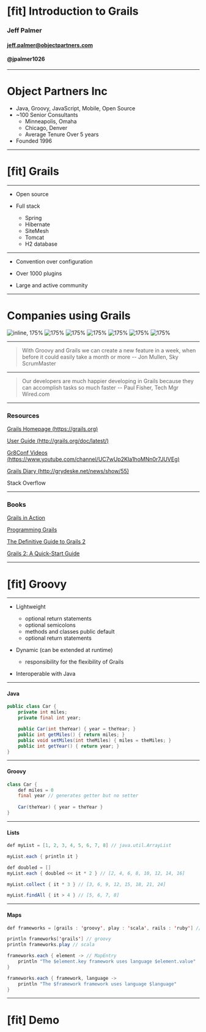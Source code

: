 # [fit] Introduction to Grails

### Jeff Palmer
#### jeff.palmer@objectpartners.com
#### @jpalmer1026

---

# Object Partners Inc

* Java, Groovy, JavaScript, Mobile, Open Source
* ~100 Senior Consultants
	* Minneapolis, Omaha
	* Chicago, Denver
	* Average Tenure Over 5 years
* Founded 1996

---

# [fit] Grails

---

* Open source

* Full stack
	* Spring
	* Hibernate
	* SiteMesh
	* Tomcat 
	* H2 database

---

* Convention over configuration

* Over 1000 plugins

* Large and active community

---

# Companies using Grails

![inline, 175%](https://grails.org/img/banner/caseStudy/logos/atlassian.png) ![175%](https://grails.org/img/banner/caseStudy/logos/sky.png)
![175%](https://grails.org/img/banner/caseStudy/logos/linkedin.png) 
![175%](https://grails.org/img/banner/caseStudy/logos/eharmony.png) 
![175%](https://grails.org/img/banner/caseStudy/logos/espn.png) ![175%](https://grails.org/img/banner/caseStudy/logos/virtuwell.png)
![175%](https://grails.org/img/banner/caseStudy/logos/netflix.png)

---

> With Groovy and Grails we can create a new feature in a week, when before it could easily take a month or more
-- Jon Mullen, Sky ScrumMaster

---

> Our developers are much happier developing in Grails because they can accomplish tasks so much faster
-- Paul Fisher, Tech Mgr Wired.com

---

### Resources

[Grails Homepage (https://grails.org)](https://grails.org/ "Grails homepage")

[User Guide (http://grails.org/doc/latest/)](http://grails.org/doc/latest/ "User guide")

[Gr8Conf Videos (https://www.youtube.com/channel/UC7wUp2KIa1hoMNn0r7JUVEg)](https://www.youtube.com/channel/UC7wUp2KIa1hoMNn0r7JUVEg "Gr8Conf Videos")

[Grails Diary (http://grydeske.net/news/show/55)](http://grydeske.net/news/show/55 "Grails Diary")

Stack Overflow

---

### Books

[Grails in Action](http://www.amazon.com/Grails-Action-Peter-Ledbrook/dp/1617290963/ref=sr_1_1?s=books&ie=UTF8&qid=1407082651&sr=1-1&keywords=grails "Grails in Action")

[Programming Grails](http://www.amazon.com/Programming-Grails-Burt-Beckwith/dp/1449323936/ref=sr_1_3?s=books&ie=UTF8&qid=1407082651&sr=1-3&keywords=grails "Programming Grails")

[The Definitive Guide to Grails 2](http://www.amazon.com/Definitive-Guide-Grails-2/dp/1430243775/ref=sr_1_4?s=books&ie=UTF8&qid=1407082651&sr=1-4&keywords=grails "The Definitive Guide to Grails 2")

[Grails 2: A Quick-Start Guide](http://www.amazon.com/Definitive-Guide-Grails-2/dp/1430243775/ref=sr_1_4?s=books&ie=UTF8&qid=1407082651&sr=1-4&keywords=grails "Grails 2: A Quick-Start Guide")

---

# [fit] Groovy

---

* Lightweight
	* optional return statements
	* optional semicolons
	* methods and classes public default
	* optional return statements

* Dynamic (can be extended at runtime)
	* responsibility for the flexibility of Grails

* Interoperable with Java 

---

#### Java

```java
public class Car { 
	private int miles; 
	private final int year;

	public Car(int theYear) { year = theYear; }
	public int getMiles() { return miles; }
	public void setMiles(int theMiles) { miles = theMiles; }
	public int getYear() { return year; } 
}
```

---

#### Groovy

```java
class Car {
	def miles = 0 
	final year // generates getter but no setter
  	
  	Car(theYear) { year = theYear }
}
``` 

---

#### Lists

```java
def myList = [1, 2, 3, 4, 5, 6, 7, 8] // java.util.ArrayList

myList.each { println it } 

def doubled = []
myList.each { doubled << it * 2 } // [2, 4, 6, 8, 10, 12, 14, 16]

myList.collect { it * 3 } // [3, 6, 9, 12, 15, 18, 21, 24]

myList.findAll { it > 4 } // [5, 6, 7, 8]
```

---

#### Maps

```java
def frameworks = [grails : 'groovy', play : 'scala', rails : 'ruby'] // java.util.LinkedHashMap

println frameworks['grails'] // groovy
println frameworks.play // scala

frameworks.each { element -> // MapEntry
	println "The $element.key framework uses language $element.value"
} 

frameworks.each { framework, language ->
	println "The $framework framework uses language $language"
}
```

---

# [fit] Demo





